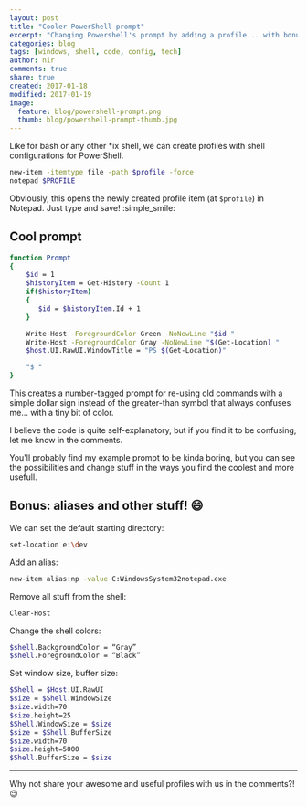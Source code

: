 ```yaml
---
layout: post
title: "Cooler PowerShell prompt"
excerpt: "Changing Powershell's prompt by adding a profile... with bonus: aliases!"
categories: blog
tags: [windows, shell, code, config, tech]
author: nir
comments: true
share: true
created: 2017-01-18
modified: 2017-01-19
image:
  feature: blog/powershell-prompt.png
  thumb: blog/powershell-prompt-thumb.jpg
---
```


Like for bash or any other *ix shell, we can create profiles with shell configurations for PowerShell.

```sh
new-item -itemtype file -path $profile -force
notepad $PROFILE
```

Obviously, this opens the newly created profile item (at `$profile`) in Notepad. Just type and save! :simple_smile:

## Cool prompt

```sh
function Prompt
{
    $id = 1
    $historyItem = Get-History -Count 1
    if($historyItem)
    {
       $id = $historyItem.Id + 1
    }

    Write-Host -ForegroundColor Green -NoNewLine "$id "
    Write-Host -ForegroundColor Gray -NoNewLine "$(Get-Location) "
    $host.UI.RawUI.WindowTitle = "PS $(Get-Location)"

    "$ "
}
```

This creates a number-tagged prompt for re-using old commands with a simple dollar sign instead of the greater-than symbol that always confuses me... with a tiny bit of color.

I believe the code is quite self-explanatory, but if you find it to be confusing, let me know in the comments.

You'll probably find my example prompt to be kinda boring, but you can see the possibilities and change stuff in the ways you find the coolest and more usefull.

## Bonus: aliases and other stuff! :smile:

We can set the default starting directory:

```sh
set-location e:\dev
```

Add an alias:

```sh
new-item alias:np -value C:WindowsSystem32notepad.exe
```

Remove all stuff from the shell:

```sh
Clear-Host
```

Change the shell colors:

```sh
$shell.BackgroundColor = “Gray”
$shell.ForegroundColor = “Black”
```

Set window size, buffer size:

```sh
$Shell = $Host.UI.RawUI
$size = $Shell.WindowSize
$size.width=70
$size.height=25
$Shell.WindowSize = $size
$size = $Shell.BufferSize
$size.width=70
$size.height=5000
$Shell.BufferSize = $size
```

---

Why not share your awesome and useful profiles with us in the comments?! :wink: